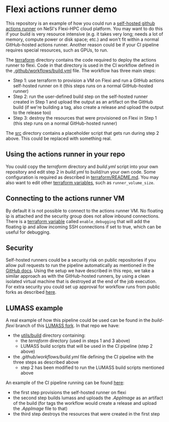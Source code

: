 # Flexi actions runner demo

This repository is an example of how you could run a 
[self-hosted github actions runner](https://docs.github.com/en/actions/hosting-your-own-runners/managing-self-hosted-runners/about-self-hosted-runners)
on NeSI's Flexi-HPC cloud platform.
You may want to do this if your build is very resource intensive (e.g. it takes
very long; needs a lot of memory, compute power or disk space; etc.) and won't fit
within a normal GitHub-hosted actions runner. Another reason could be if your CI
pipeline requires special resources, such as GPUs, to run.

The [terraform](terraform) directory contains the code required to deploy the actions
runner to flexi. Code in that directory is used in the CI workflow defined in the
[.github/workflows/build.yml](.github/workflows/build.yml) file. The workflow has three
main steps:

- Step 1: use terraform to provision a VM on Flexi and run a GitHub actions self-hosted runner on it (this steps runs on a normal GitHub-hosted runner)
- Step 2: run the user-defined build step on the self-hosted runner created in Step 1 and upload the output as an artifact on the GitHub build (if we're building a tag, also create a release and upload the output to the release too)
- Step 3: destroy the resources that were provisioned on Flexi in Step 1 (this step runs on a normal GitHub-hosted runner)

The [src](src) directory contains a placeholder script that gets run during step 2 above.
This could be replaced with something real.

## Using the actions runner in your repo

You could copy the *terraform* directory and *build.yml* script into your own repository and
edit step 2 in *build.yml* to build/run your own code. Some configuration is required as
described in [terraform/README.md](terraform/README.md). You may also want to edit other
[terraform variables](terraform/variables.tf), such as `runner_volume_size`. 

## Connecting to the actions runner VM

By default it is not possible to connect to the actions runner VM. No floating ip is attached and
the security group does not allow inbound connections. There is a [terraform variable](terraform/variables.tf)
called `enable_debugging` that will add the floating ip and allow incoming SSH connections if set to true,
which can be useful for debugging.

## Security

Self-hosted runners could be a security risk on public repositories if you allow pull requests to run the pipeline automatically
as mentioned in the [GitHub docs](https://docs.github.com/en/actions/hosting-your-own-runners/managing-self-hosted-runners/about-self-hosted-runners#self-hosted-runner-security).
Using the setup we have described in this repo, we take a similar approach as with the GitHub-hosted runners, by using a clean isolated virtual machine that is destroyed at the end of the job execution.
For extra security you could set up approval for workflow runs from public forks as described
[here](https://docs.github.com/en/actions/managing-workflow-runs-and-deployments/managing-workflow-runs/approving-workflow-runs-from-public-forks).

## LUMASS example

A real example of how this pipeline could be used can be found in the *build-flexi* branch
of this [LUMASS fork](https://github.com/chrisdjscott/LUMASS/tree/build-flexi). In that repo we have:

- the [utils/build](https://github.com/chrisdjscott/LUMASS/tree/build-flexi/utils/build) directory containing:
  - the *terraform* directory (used in steps 1 and 3 above)
  - LUMASS build scripts that will be used in the CI pipeline (step 2 above)
- the *.github/workflows/build.yml* file defining the CI pipeline with the three steps as described above
  - step 2 has been modified to run the LUMASS build scripts mentioned above

An example of the CI pipeline running can be found [here](https://github.com/chrisdjscott/LUMASS/actions/runs/10929797640):
- the first step provisions the self-hosted runner on flexi
- the second step builds lumass and uploads the *.AppImage* as an artifact of the build (for tags the workflow would create a release and upload the *.AppImage* file to that)
- the third step destroys the resources that were created in the first step
